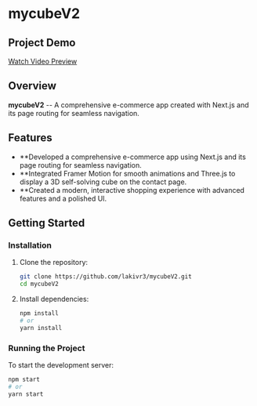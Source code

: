 # mycubeV2

## Project Demo

[Watch Video Preview](https://res.cloudinary.com/dpqa0z1g9/video/upload/MyCubePreview_vsuirx.mp4?_s=vp-2.1.0)


## Overview

**mycubeV2** -- A comprehensive e-commerce app created with Next.js and its page routing for seamless navigation.

## Features

- **Developed a comprehensive e-commerce app using Next.js and its page routing for seamless navigation.
- **Integrated Framer Motion for smooth animations and Three.js to display a 3D self-solving cube on the contact page.
- **Created a modern, interactive shopping experience with advanced features and a polished UI.

## Getting Started



### Installation

1. Clone the repository:
    ```bash
    git clone https://github.com/lakivr3/mycubeV2.git
    cd mycubeV2
    ```

2. Install dependencies:
    ```bash
    npm install
    # or
    yarn install
    ```

### Running the Project

To start the development server:
```bash
npm start
# or
yarn start
